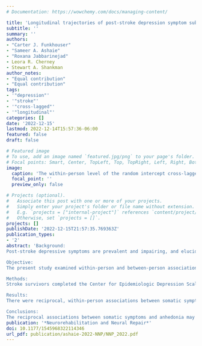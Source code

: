 ```yaml
---
# Documentation: https://wowchemy.com/docs/managing-content/

title: 'Longitudinal trajectories of post-stroke depression symptom subgroups'
subtitle: ''
summary: ''
authors:
- "Carter J. Funkhouser"
- "Sameer A. Ashaie"
- "Roxana Jabbarinejad"
- Leora R. Cherney
- Stewart A. Shankman
author_notes:
- "Equal contribution"
- "Equal contribution"
tags:
- '"depression"'
- '"stroke"'
- '"cross-lagged"'
- '"longitudinal"'
categories: []
date: '2022-12-15'
lastmod: 2022-12-14T15:57:36-06:00
featured: false
draft: false

# Featured image
# To use, add an image named `featured.jpg/png` to your page's folder.
# Focal points: Smart, Center, TopLeft, Top, TopRight, Left, Right, BottomLeft, Bottom, BottomRight.
image:
  caption: 'The within-person level of the random intercept cross-lagged panel model. Significant paths (p<.05) are colored black, and nonsignificant paths are shaded gray. Residual variances and means are omitted. The latent variables represent a person’s score at a given timepoint relative to their own mean. The positive concurrent associations (denoted by curved arrows) indicate that individuals experiencing increased severity on one symptom dimension relative to their own mean were more likely to experience increased severity on the other dimensions at the same timepoint. Lagged associations (denoted by straight arrows) indicate the extent to which experiencing higher levels on one dimension relative to one’s mean predicted symptom dimension severities at the next timepoint. For example, the significant bidirectional cross-lagged associations between anhedonia and somatic symptoms indicate that individuals who reported more severe anhedonia than usual were more likely to report more severe somatic symptoms than usual at the next timepoint, and vice versa.'
  focal_point: ''
  preview_only: false

# Projects (optional).
#   Associate this post with one or more of your projects.
#   Simply enter your project's folder or file name without extension.
#   E.g. `projects = ["internal-project"]` references `content/project/deep-learning/index.md`.
#   Otherwise, set `projects = []`.
projects: []
publishDate: '2022-12-15T21:57:35.769363Z'
publication_types:
- '2'
abstract: 'Background:
Post-stroke depressive symptoms are prevalent and impairing, and elucidating their course and risk factors is critical for reducing their public health burden. Previous studies have examined the course of post-stroke depression, but distinct depressive symptom dimensions (eg, somatic symptoms, negative affect [eg, sadness], anhedonia [eg, loss of interest]) may vary differently over time.

Objective:
The present study examined within-person and between-person associations between depressive symptom dimensions across 3 timepoints in the year following discharge from in-patient rehabilitation hospitals, as well as the impact of multiple clinical variables (eg, aphasia).

Methods:
Stroke survivors completed the Center for Epidemiologic Depression Scale (CES-D) at discharge from post-stroke rehabilitation (“T1”) and at 3-month (“T2”) and 12-month (“T3”) follow-ups. Scores on previously identified CES-D subscales (somatic symptoms, anhedonia, and negative affect) were calculated at each timepoint. Random intercept cross-lagged panel model analysis examined associations between symptom dimensions while disaggregating within-person and between-person effects.

Results:
There were reciprocal, within-person associations between somatic symptoms and anhedonia from T1 to T2 and from T2 to T3. Neither dimension was predictive of, or predicted by negative affect.

Conclusions:
The reciprocal associations between somatic symptoms and anhedonia may reflect a “vicious cycle,” and suggest these 2 symptom dimensions may be useful indicators of risk and/or intervention targets. Regularly assessing depression symptoms starting during inpatient rehabilitation may help identify stroke survivors at risk for depression symptoms and facilitate early intervention.'
publication: '*Neurorehabilitation and Neural Repair*'
doi: 10.1177/1545968322114346
url_pdf: publication/ashaie-2022-NNP/NNP_2022.pdf
---
```

